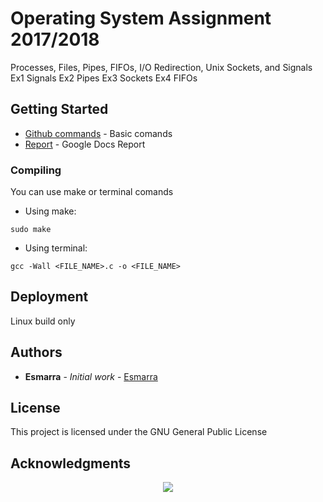 # Operating System Assignment 2017/2018

Processes, Files, Pipes, FIFOs, I/O Redirection, Unix Sockets, and Signals
Ex1 Signals
Ex2 Pipes
Ex3 Sockets
Ex4 FIFOs

## Getting Started
* [Github commands](https://confluence.atlassian.com/bitbucketserver/basic-git-commands-776639767.html) - Basic comands
* [Report](https://docs.google.com/document/d/11wRhP2z4Hp0UgEQl0QU6TuyVzSuUPS-2Kt9U5EmmpHU/edit?usp=sharing) - Google Docs Report
### Compiling

You can use make or terminal comands

* Using make:
```
sudo make
```

* Using terminal:
```
gcc -Wall <FILE_NAME>.c -o <FILE_NAME>
```

## Deployment

Linux build only

## Authors

* **Esmarra** - *Initial work* - [Esmarra](https://github.com/Esmarra)


## License

This project is licensed under the GNU General Public License

## Acknowledgments

<p align="center">
	<img src="https://i.imgur.com/G4cy8en.jpg">
</p>

